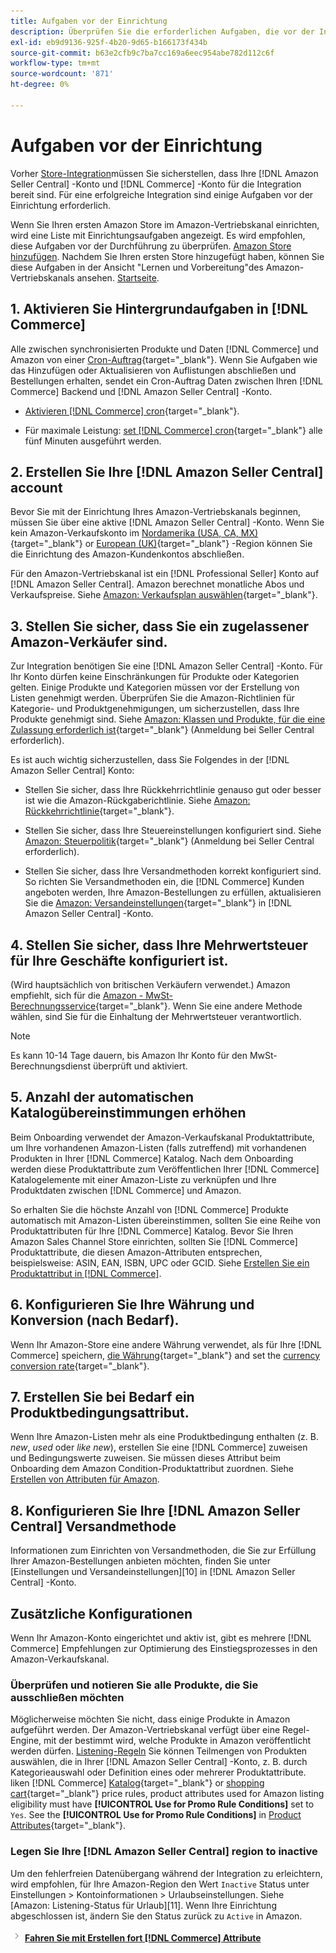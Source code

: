```yaml
---
title: Aufgaben vor der Einrichtung
description: Überprüfen Sie die erforderlichen Aufgaben, die vor der Integration Ihres Adobe Commerce- oder Magento Open Source-Stores in Amazon Sales Channel ausgeführt werden müssen.
exl-id: eb9d9136-925f-4b20-9d65-b166173f434b
source-git-commit: b63e2cfb9c7ba7cc169a6eec954abe782d112c6f
workflow-type: tm+mt
source-wordcount: '871'
ht-degree: 0%

---
```


# Aufgaben vor der Einrichtung

Vorher [Store-Integration](./store-integration.md)müssen Sie sicherstellen, dass Ihre [!DNL Amazon Seller Central] -Konto und [!DNL Commerce] -Konto für die Integration bereit sind. Für eine erfolgreiche Integration sind einige Aufgaben vor der Einrichtung erforderlich.

Wenn Sie Ihren ersten Amazon Store im Amazon-Vertriebskanal einrichten, wird eine Liste mit Einrichtungsaufgaben angezeigt. Es wird empfohlen, diese Aufgaben vor der Durchführung zu überprüfen. [Amazon Store hinzufügen](./store-integration.md). Nachdem Sie Ihren ersten Store hinzugefügt haben, können Sie diese Aufgaben in der Ansicht &quot;Lernen und Vorbereitung&quot;des Amazon-Vertriebskanals ansehen. [Startseite](./amazon-sales-channel-home.md).

## 1. Aktivieren Sie Hintergrundaufgaben in [!DNL Commerce]

Alle zwischen synchronisierten Produkte und Daten [!DNL Commerce] und Amazon von einer [Cron-Auftrag](https://docs.magento.com/user-guide/system/cron.html){target="_blank"}. Wenn Sie Aufgaben wie das Hinzufügen oder Aktualisieren von Auflistungen abschließen und Bestellungen erhalten, sendet ein Cron-Auftrag Daten zwischen Ihren [!DNL Commerce] Backend und [!DNL Amazon Seller Central] -Konto.

- [Aktivieren [!DNL Commerce] cron](https://docs.magento.com/user-guide/system/cron.html){target="_blank"}.

- Für maximale Leistung: [set [!DNL Commerce] cron](https://docs.magento.com/user-guide/configuration/advanced/system.html){target="_blank"} alle fünf Minuten ausgeführt werden.

## 2. Erstellen Sie Ihre [!DNL Amazon Seller Central] account

Bevor Sie mit der Einrichtung Ihres Amazon-Vertriebskanals beginnen, müssen Sie über eine aktive [!DNL Amazon Seller Central] -Konto. Wenn Sie kein Amazon-Verkaufskonto im [Nordamerika (USA, CA, MX)](https://sell.amazon.com/){target="_blank"} or [European (UK)](https://sell.amazon.co.uk/sell-online/beginners-guide){target="_blank"} -Region können Sie die Einrichtung des Amazon-Kundenkontos abschließen.

Für den Amazon-Vertriebskanal ist ein [!DNL Professional Seller] Konto auf [!DNL Amazon Seller Central]. Amazon berechnet monatliche Abos und Verkaufspreise. Siehe [Amazon: Verkaufsplan auswählen](https://sell.amazon.com/pricing.html){target="_blank"}.

## 3. Stellen Sie sicher, dass Sie ein zugelassener Amazon-Verkäufer sind.

Zur Integration benötigen Sie eine [!DNL Amazon Seller Central] -Konto. Für Ihr Konto dürfen keine Einschränkungen für Produkte oder Kategorien gelten. Einige Produkte und Kategorien müssen vor der Erstellung von Listen genehmigt werden. Überprüfen Sie die Amazon-Richtlinien für Kategorie- und Produktgenehmigungen, um sicherzustellen, dass Ihre Produkte genehmigt sind. Siehe [Amazon: Klassen und Produkte, für die eine Zulassung erforderlich ist](https://sellercentral.amazon.com/gp/help/200333160){target="_blank"} (Anmeldung bei Seller Central erforderlich).

Es ist auch wichtig sicherzustellen, dass Sie Folgendes in der [!DNL Amazon Seller Central] Konto:

- Stellen Sie sicher, dass Ihre Rückkehrrichtlinie genauso gut oder besser ist wie die Amazon-Rückgaberichtlinie. Siehe [Amazon: Rückkehrrichtlinie](https://www.amazon.com/gp/help/customer/display.html){target="_blank"}.

- Stellen Sie sicher, dass Ihre Steuereinstellungen konfiguriert sind. Siehe [Amazon: Steuerpolitik](https://sellercentral.amazon.com/gp/help/external/help.html){target="_blank"} (Anmeldung bei Seller Central erforderlich).

- Stellen Sie sicher, dass Ihre Versandmethoden korrekt konfiguriert sind. So richten Sie Versandmethoden ein, die [!DNL Commerce] Kunden angeboten werden, Ihre Amazon-Bestellungen zu erfüllen, aktualisieren Sie die [Amazon: Versandeinstellungen](https://sellercentral.amazon.com/sbr/ref=xx_shipset_dnav_xx#shipping_templates){target="_blank"} in [!DNL Amazon Seller Central] -Konto.

## 4. Stellen Sie sicher, dass Ihre Mehrwertsteuer für Ihre Geschäfte konfiguriert ist.

(Wird hauptsächlich von britischen Verkäufern verwendet.) Amazon empfiehlt, sich für die [Amazon - MwSt-Berechnungsservice](https://sell.amazon.co.uk/learn/vat-resources#vat-services-on-amazon){target="_blank"}. Wenn Sie eine andere Methode wählen, sind Sie für die Einhaltung der Mehrwertsteuer verantwortlich.

>[!NOTE]
>
>Es kann 10-14 Tage dauern, bis Amazon Ihr Konto für den MwSt-Berechnungsdienst überprüft und aktiviert.

## 5. Anzahl der automatischen Katalogübereinstimmungen erhöhen

Beim Onboarding verwendet der Amazon-Verkaufskanal Produktattribute, um Ihre vorhandenen Amazon-Listen (falls zutreffend) mit vorhandenen Produkten in Ihrer [!DNL Commerce] Katalog. Nach dem Onboarding werden diese Produktattribute zum Veröffentlichen Ihrer [!DNL Commerce] Katalogelemente mit einer Amazon-Liste zu verknüpfen und Ihre Produktdaten zwischen [!DNL Commerce] und Amazon.

So erhalten Sie die höchste Anzahl von [!DNL Commerce] Produkte automatisch mit Amazon-Listen übereinstimmen, sollten Sie eine Reihe von Produktattributen für Ihre [!DNL Commerce] Katalog. Bevor Sie Ihren Amazon Sales Channel Store einrichten, sollten Sie [!DNL Commerce] Produktattribute, die diesen Amazon-Attributen entsprechen, beispielsweise: ASIN, EAN, ISBN, UPC oder GCID. Siehe [Erstellen Sie ein Produktattribut in [!DNL Commerce]](./ob-creating-magento-attributes.md).

## 6. Konfigurieren Sie Ihre Währung und Konversion (nach Bedarf).

Wenn Ihr Amazon-Store eine andere Währung verwendet, als für Ihre [!DNL Commerce] speichern, [die Währung](https://docs.magento.com/user-guide/configuration/general/currency-setup.html){target="_blank"} and set the [currency conversion rate](https://docs.magento.com/user-guide/stores/currency-update.html){target="_blank"}.

## 7. Erstellen Sie bei Bedarf ein Produktbedingungsattribut.

Wenn Ihre Amazon-Listen mehr als eine Produktbedingung enthalten (z. B. _new_, _used_ oder _like new_), erstellen Sie eine [!DNL Commerce] zuweisen und Bedingungswerte zuweisen. Sie müssen dieses Attribut beim Onboarding dem Amazon Condition-Produktattribut zuordnen. Siehe [Erstellen von Attributen für Amazon](./ob-creating-magento-attributes.md).

## 8. Konfigurieren Sie Ihre [!DNL Amazon Seller Central] Versandmethode

Informationen zum Einrichten von Versandmethoden, die Sie zur Erfüllung Ihrer Amazon-Bestellungen anbieten möchten, finden Sie unter [Einstellungen und Versandeinstellungen][10] in [!DNL Amazon Seller Central] -Konto.

## Zusätzliche Konfigurationen

Wenn Ihr Amazon-Konto eingerichtet und aktiv ist, gibt es mehrere [!DNL Commerce] Empfehlungen zur Optimierung des Einstiegsprozesses in den Amazon-Verkaufskanal.

### Überprüfen und notieren Sie alle Produkte, die Sie ausschließen möchten

Möglicherweise möchten Sie nicht, dass einige Produkte in Amazon aufgeführt werden. Der Amazon-Vertriebskanal verfügt über eine Regel-Engine, mit der bestimmt wird, welche Produkte in Amazon veröffentlicht werden dürfen. [Listening-Regeln](./listing-rules.md) Sie können Teilmengen von Produkten auswählen, die in Ihrer [!DNL Amazon Seller Central] -Konto, z. B. durch Kategorieauswahl oder Definition eines oder mehrerer Produktattribute. liken [!DNL Commerce] [Katalog](https://docs.magento.com/user-guide/marketing/price-rules-catalog.html){target="_blank"} or [shopping cart](https://docs.magento.com/user-guide/marketing/price-rules-cart.html){target="_blank"} price rules, product attributes used for Amazon listing eligibility must have **[!UICONTROL Use for Promo Rule Conditions]** set to `Yes`. See the **[!UICONTROL Use for Promo Rule Conditions]** in [Product Attributes](https://docs.magento.com/user-guide/stores/attributes-product.html){target="_blank"}.

### Legen Sie Ihre [!DNL Amazon Seller Central] region to inactive

Um den fehlerfreien Datenübergang während der Integration zu erleichtern, wird empfohlen, für Ihre Amazon-Region den Wert `Inactive` Status unter Einstellungen > Kontoinformationen > Urlaubseinstellungen. Siehe [Amazon: Listening-Status für Urlaub][11]. Wenn Ihre Einrichtung abgeschlossen ist, ändern Sie den Status zurück zu `Active` in Amazon.

![Nächstes Symbol](assets/btn-next.png) [**Fahren Sie mit Erstellen fort [!DNL Commerce] Attribute**](./ob-creating-magento-attributes.md)
